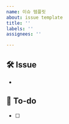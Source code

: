 ```yaml
---
name: 이슈 템플릿
about: issue template
title: ''
labels: ''
assignees: ''

---
```


## 🛠 Issue
<!-- 이슈에 대해 간략하게 설명해주세요 -->
- 

## 📝 To-do
<!-- 진행할 작업에 대해 적어주세요 -->
- [ ]
